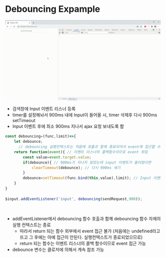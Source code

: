 # Debouncing Expample 
<img src="demo/demo.gif?raw=true"/>
<br/>

- 검색창에 Input 이벤트 리스너 등록
- timer를 설정해놔서 900ms 내에 Input이 들어올 시, timer 삭제후 다시 900ms setTimeout
- Input 이벤트 후에 최소 900ms 지나서 ajax 요청 보내도록 함


```javascript
const debouncing=(func,limit)=>{
    let debounce;
      // debouncing 실행컨텍스트는 처음에 호출과 함께 종료되어서 event에 접근할 수 없음
    return function(event){ // 이벤트 리스너의 콜백함수이므로 event 위임
        const value=event.target.value;
        if(debounce){ // 900ms가 지나지 않았는데 input 이벤트가 들어왔다면
            clearTimeout(debounce); // 다시 900ms 세기 
        }
        debounce=setTimeout(func.bind(this,value),limit); // Input 이벤트 발생후 최소 900ms 이후에 ajax 요청 보내기 
    }
}

$input.addEventListener('input', debouncing(sendRequest,900));

```
<br/>

- addEventListener에서 debouncing 함수 호출과 함께 debouncing 함수 자체의 실행 컨텍스트는 종료
    - 따라서 return 되는 함수 외부에서 event 접근 불가 (처음에는 undefined라고 뜨고 그 후에는 아예 접근이 안된다. 실행컨텍스트가 종료되었으므로)
    - return 되는 함수는 이벤트 리스너의 콜백 함수이므로 event 접근 가능 
- debounce 변수는 클로저에 의해서 계속 참조 가능